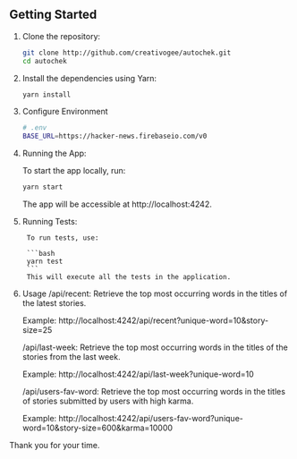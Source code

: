 ## Getting Started

1.  Clone the repository:

    ```bash
    git clone http://github.com/creativogee/autochek.git
    cd autochek
    ```

2.  Install the dependencies using Yarn:

    ```bash
    yarn install
    ```

3.  Configure Environment

    ```bash
    # .env
    BASE_URL=https://hacker-news.firebaseio.com/v0
    ```

4.  Running the App:

    To start the app locally, run:

    ```bash
    yarn start
    ```

    The app will be accessible at http://localhost:4242.

5.  Running Tests:

         To run tests, use:

         ```bash
         yarn test
         ```
         This will execute all the tests in the application.

6.  Usage
    /api/recent: Retrieve the top most occurring words in the titles of the latest stories.

    Example: http://localhost:4242/api/recent?unique-word=10&story-size=25

    /api/last-week: Retrieve the top most occurring words in the titles of the stories from the last week.

    Example: http://localhost:4242/api/last-week?unique-word=10

    /api/users-fav-word: Retrieve the top most occurring words in the titles of stories submitted by users with high karma.

    Example: http://localhost:4242/api/users-fav-word?unique-word=10&story-size=600&karma=10000

Thank you for your time.
